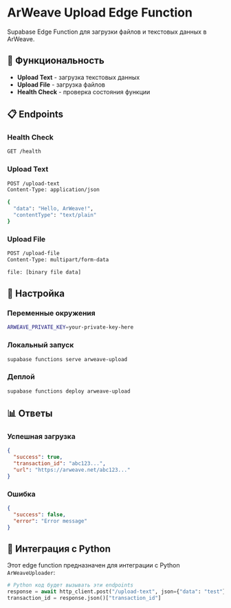 # ArWeave Upload Edge Function

Supabase Edge Function для загрузки файлов и текстовых данных в ArWeave.

## 🚀 Функциональность

- **Upload Text** - загрузка текстовых данных
- **Upload File** - загрузка файлов
- **Health Check** - проверка состояния функции

## 📋 Endpoints

### Health Check
```bash
GET /health
```

### Upload Text
```bash
POST /upload-text
Content-Type: application/json

{
  "data": "Hello, ArWeave!",
  "contentType": "text/plain"
}
```

### Upload File
```bash
POST /upload-file
Content-Type: multipart/form-data

file: [binary file data]
```

## 🔧 Настройка

### Переменные окружения
```bash
ARWEAVE_PRIVATE_KEY=your-private-key-here
```

### Локальный запуск
```bash
supabase functions serve arweave-upload
```

### Деплой
```bash
supabase functions deploy arweave-upload
```

## 📊 Ответы

### Успешная загрузка
```json
{
  "success": true,
  "transaction_id": "abc123...",
  "url": "https://arweave.net/abc123..."
}
```

### Ошибка
```json
{
  "success": false,
  "error": "Error message"
}
```

## 🔗 Интеграция с Python

Этот edge function предназначен для интеграции с Python `ArWeaveUploader`:

```python
# Python код будет вызывать эти endpoints
response = await http_client.post("/upload-text", json={"data": "test"})
transaction_id = response.json()["transaction_id"]
``` 